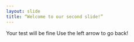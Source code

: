 ```yaml
---
layout: slide
title: “Welcome to our second slide!”
---
```

Your test will be fine
Use the left arrow to go back!
